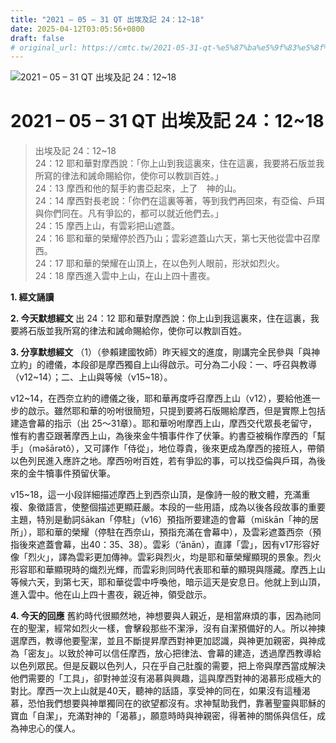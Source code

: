```yaml
---
title: "2021 – 05 – 31 QT 出埃及記 24：12~18"
date: 2025-04-12T03:05:56+0800
draft: false
# original_url: https://cmtc.tw/2021-05-31-qt-%e5%87%ba%e5%9f%83%e5%8f%8a%e8%a8%98-24%ef%bc%9a1218
---
```


![2021 – 05 – 31 QT 出埃及記 24：12\~18](/images/qt.jpg   "2021 – 05 – 31 QT 出埃及記 24：12\~18")

# 2021 – 05 – 31 QT 出埃及記 24：12\~18

> 出埃及記 24：12\~18  
> 24：12 耶和華對摩西說：「你上山到我這裏來，住在這裏，我要將石版並我所寫的律法和誡命賜給你，使你可以教訓百姓。」  
> 24：13 摩西和他的幫手約書亞起來，上了　神的山。  
> 24：14 摩西對長老說：「你們在這裏等著，等到我們再回來，有亞倫、戶珥與你們同在。凡有爭訟的，都可以就近他們去。」  
> 24：15 摩西上山，有雲彩把山遮蓋。  
> 24：16 耶和華的榮耀停於西乃山；雲彩遮蓋山六天，第七天他從雲中召摩西。  
> 24：17 耶和華的榮耀在山頂上，在以色列人眼前，形狀如烈火。  
> 24：18 摩西進入雲中上山，在山上四十晝夜。

**1. 經文誦讀**

**2.  今天默想經文**
出 24：12 耶和華對摩西說：你上山到我這裏來，住在這裏，我要將石版並我所寫的律法和誡命賜給你，使你可以教訓百姓。

**3. 分享默想經文**
（1）（參賴建國牧師）昨天經文的進度，剛講完全民參與「與神立約」的禮儀，本段卻是摩西獨自上山得啟示。可分為二小段：一、呼召與教導（v12\~14）；二、上山與等候（v15\~18）。

v12\~14，在西奈立約的禮儀之後，耶和華再度呼召摩西上山（v12），要給他進一步的啟示。雖然耶和華的吩咐很簡短，只提到要將石版賜給摩西，但是實際上包括建造會幕的指示（出 25～31章）。耶和華吩咐摩西上山，摩西交代眾長老留守，惟有約書亞跟著摩西上山，為後來金牛犢事件作了伏筆。約書亞被稱作摩西的「幫手」（mǝšārǝtô），又可譯作「侍從」，地位尊貴，後來更成為摩西的接班人，帶領以色列民進入應許之地。摩西吩咐百姓，若有爭訟的事，可以找亞倫與戶珥，為後來的金牛犢事件預留伏筆。

v15\~18，這一小段詳細描述摩西上到西奈山頂，是像詩一般的散文體，充滿重複、象徵語言，使整個描述更顯莊嚴。本段的一些用語，成為以後各段故事的重要主題，特別是動詞šākan「停駐」（v16）預指所要建造的會幕（miškān「神的居所」），耶和華的榮耀（停駐在西奈山，預指充滿在會幕中），及雲彩遮蓋西奈（預指後來遮蓋會幕，出40：35、38）。雲彩（‘ānān），直譯「雲」，因有v17形容好像「烈火」，譯為雲彩更加傳神。雲彩與烈火，均是耶和華榮耀顯現的景象。烈火形容耶和華顯現時的熾烈光輝，而雲彩則同時代表耶和華的顯現與隱藏。摩西上山等候六天，到第七天，耶和華從雲中呼喚他，暗示這天是安息日。他就上到山頂，進入雲中。他在山上四十晝夜，親近神，領受啟示。

**4. 今天的回應**
舊約時代很顯然地，神想要與人親近，是相當麻煩的事，因為祂同在的聖潔，經常如烈火一樣，會擊殺那些不潔淨，沒有自潔預備好的人。所以神揀選摩西，教導他要聖潔，並且不斷提昇摩西對神更加認識，與神更加親密，與神成為「密友」。以致於神可以信任摩西，放心把律法、會幕的建造，透過摩西教導給以色列眾民。但是反觀以色列人，只在乎自己肚腹的需要，把上帝與摩西當成解決他們需要的「工具」，卻對神並沒有渴慕與興趣，這與摩西對神的渴慕形成極大的對比。摩西一次上山就是40天，聽神的話語，享受神的同在，如果沒有這種渴慕，恐怕我們想要與神單獨同在的欲望都沒有。求神幫助我們，靠著聖靈與耶穌的寶血「自潔」，充滿對神的「渴慕」，願意時時與神親密，得著神的關係與信任，成為神忠心的僕人。
